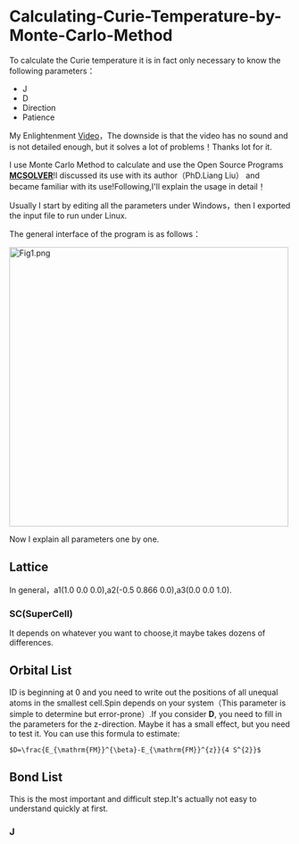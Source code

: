 # Calculating-Curie-Temperature-by-Monte-Carlo-Method

To calculate the Curie temperature it is in fact only necessary to know the following parameters：

+ J
+ D
+ Direction
+ Patience

My Enlightenment [Video](https://www.bilibili.com/video/BV1jZ4y1T7Ds?from=search&seid=6713171886036134943)，The downside is that the video has no sound and is not detailed enough, but it solves a lot of problems！Thanks lot for it.

I use Monte Carlo Method to calculate and use the Open Source Programs [**MCSOLVER**](https://github.com/golddoushi/mcsolver)!I discussed its use with its author（PhD.Liang Liu） and became familiar with its use!Following,I'll explain the usage in detail！

Usually I start by editing all the parameters under Windows，then I exported the input file to run under Linux.

The general interface of the program is as follows：

<img width="500" alt="Fig1.png" src="https://github.com/Nick12-hub/Calculating-Curie-Temperature-by-Monte-Carlo-Method/blob/main/Fig1.png">

Now I explain all parameters one by one.

## Lattice

In general，a1(1.0 0.0 0.0),a2(-0.5 0.866 0.0),a3(0.0 0.0 1.0).
### SC(SuperCell) 

It depends on whatever you want to choose,it maybe takes dozens of differences.

## Orbital List

ID is beginning at 0 and you need to write out the positions of all unequal atoms in the smallest cell.Spin depends on your system（This parameter is simple to determine but error-prone）.If you consider **D**, you need to fill in the parameters for the z-direction. Maybe it has a small effect, but you need to test it.
You can use this formula to estimate:

```
$D=\frac{E_{\mathrm{FM}}^{\beta}-E_{\mathrm{FM}}^{z}}{4 S^{2}}$
```

## Bond List

This is the most important and difficult step.It's actually not easy to understand quickly at first.

### J




